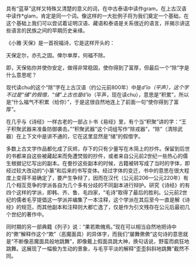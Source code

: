 

具有“蓝草”这样又特殊又清楚的意义的词，在中古泰语中读作gram，在上古汉语中读作*glam，肯定是同一个词。像这样的一大批例子将为我们奠定一个基础，在这个基础上我们可以尝试着证明汉语、藏语和泰语是关系很近的语言，并揭示讲这些语言的民族之间的早期历史亲缘。


《小雅·天保》是一首祝福诗，它是这样开头的：


天保定尔，亦孔之固。俾尔单厚，何福不除。

即，天保佑你并使你安定，做得非常稳固，使你得到了富厚，但最后一个“除”字是什么意思呢？


现代读chu的这个“除”字在上古汉语（约公元前800年）中是*d'ĭo（平声），这个字不过是“储”的假借，“储”上古也是*d'ĭo（平声，现在读chu），意思是“积累”，所以是“什么福气不积累（给你）”，于是这很自然地连上了前面一句“使你得到了富厚”。

在几乎与《诗经》一样古老的一部占卜书《易经》里，有个当“积聚”讲的字：“王子积聚武器来准备防御袭击。”“积聚武器”这个词组写作“除戎器”，“除”（清除武器）在上下文中是讲不通的，它在这里显然是“储”的假借字。


多数上古文学作品都化成了灰烬，存下的只有少量写在木简上的抄件。保留到后世的书都来自这些被藏起来而免遭焚毁的抄件，或者来自公元前2世纪一些热心的儒生根据记忆写出的副本。在誊抄这些副本的时候，古籍被转写成了当时的字体，即经过较大改动的“小篆”和后来的书写变体。经过字体的变迁，书中的意思在很大程度上变得不易确定了，要产生争辩了，因而在汉代（公元前206—公元220年）有几个相互竞争的学派各自为几个多有分歧的不同副本进行辩护。研究《诗经》的有四个这样的学派，即韩、齐、鲁、毛四家，“毛诗”取得了最后的胜利。公元前2世纪的儒者毛亨提倡这一学派并编集了一本注释，这个学派在其后至今一直是解《诗经》的规范，而其他副本和注释则大都亡逸了，仅是作为引文残存在公元后最初几个世纪的著作中。


同时期的另一部典籍《列子》说：“果若欺魄焉。”现在可以相当自然地把诗中的“僛”解释作这个“欺”（恶魔面具）的异体字，而我们“屡舞僛僛”这句诗的意思就是“不断像恶魔面具般地跳舞”，即像戴上假面具跳大神，换句话说，野蛮而疯狂地跳舞。这展现了一幅极为生动的景象，与毛亨平淡的解释“歪歪斜斜地跳舞”截然不同。





